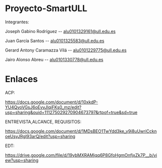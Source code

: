 # Proyecto-SmartULL
Integrantes:

Joseph Gabino Rodríguez -- alu0101329161@ull.edu.es

Juan García Santos -- alu0101325583@ull.edu.es

Gerard Antony Caramazza Vilá -- alu0101229775@ull.edu.es

Jairo Alonso Abreu -- alu0101330778@ull.edu.es

# Enlaces
ACP:

https://docs.google.com/document/d/10xkdP-YU4QvoVGsJ6oEvvJlqiFKs0_mz/edit?usp=sharing&ouid=111275029270904673797&rtpof=true&sd=true

ENTREVISTA,ALCANCE, REQUISITOS:

https://docs.google.com/document/d/1MDsBEO1TwYdd3ke_y9i8uUwriCcknoeUsyJRgI93arQ/edit?usp=sharing

EDT:

https://drive.google.com/file/d/19ybMXRAMjqq6P8GfoHgmOnfjxZk7P__b/view?usp=sharing

